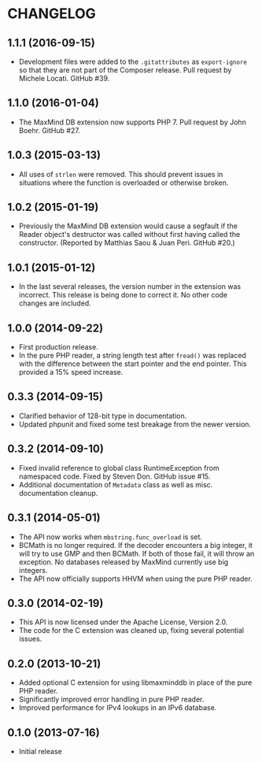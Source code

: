 CHANGELOG
=========

1.1.1 (2016-09-15)
------------------

* Development files were added to the `.gitattributes` as `export-ignore` so
  that they are not part of the Composer release. Pull request by Michele
  Locati. GitHub #39.

1.1.0 (2016-01-04)
------------------

* The MaxMind DB extension now supports PHP 7. Pull request by John Boehr.
  GitHub #27.

1.0.3 (2015-03-13)
------------------

* All uses of `strlen` were removed. This should prevent issues in situations
  where the function is overloaded or otherwise broken.

1.0.2 (2015-01-19)
------------------

* Previously the MaxMind DB extension would cause a segfault if the Reader
  object's destructor was called without first having called the constructor.
  (Reported by Matthias Saou & Juan Peri. GitHub #20.)

1.0.1 (2015-01-12)
------------------

* In the last several releases, the version number in the extension was
  incorrect. This release is being done to correct it. No other code changes
  are included.

1.0.0 (2014-09-22)
------------------

* First production release.
* In the pure PHP reader, a string length test after `fread()` was replaced
  with the difference between the start pointer and the end pointer. This
  provided a 15% speed increase.

0.3.3 (2014-09-15)
------------------

* Clarified behavior of 128-bit type in documentation.
* Updated phpunit and fixed some test breakage from the newer version.

0.3.2 (2014-09-10)
------------------

* Fixed invalid reference to global class RuntimeException from namespaced
  code. Fixed by Steven Don. GitHub issue #15.
* Additional documentation of `Metadata` class as well as misc. documentation
  cleanup.

0.3.1 (2014-05-01)
------------------

* The API now works when `mbstring.func_overload` is set.
* BCMath is no longer required. If the decoder encounters a big integer,
  it will try to use GMP and then BCMath. If both of those fail, it will
  throw an exception. No databases released by MaxMind currently use big
  integers.
* The API now officially supports HHVM when using the pure PHP reader.

0.3.0 (2014-02-19)
------------------

* This API is now licensed under the Apache License, Version 2.0.
* The code for the C extension was cleaned up, fixing several potential
  issues.

0.2.0 (2013-10-21)
------------------

* Added optional C extension for using libmaxminddb in place of the pure PHP
  reader.
* Significantly improved error handling in pure PHP reader.
* Improved performance for IPv4 lookups in an IPv6 database.

0.1.0 (2013-07-16)
------------------

* Initial release
